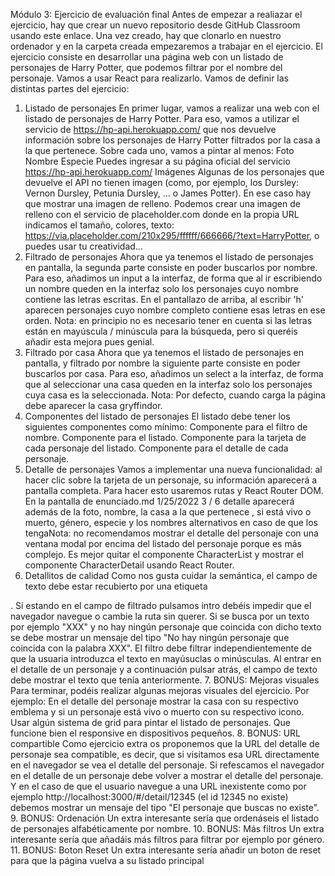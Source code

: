 Módulo 3: Ejercicio de evaluación final
Antes de empezar a realiazar el ejercicio, hay que crear un nuevo repositorio desde GitHub Classroom
usando este enlace. Una vez creado, hay que clonarlo en nuestro ordenador y en la carpeta creada
empezaremos a trabajar en el ejercicio.
El ejercicio consiste en desarrollar una página web con un listado de personajes de Harry Potter, que
podemos filtrar por el nombre del personaje. Vamos a usar React para realizarlo.
Vamos de definir las distintas partes del ejercicio:
1. Listado de personajes
En primer lugar, vamos a realizar una web con el listado de personajes de Harry Potter. Para eso, vamos a
utilizar el servicio de https://hp-api.herokuapp.com/ que nos devuelve información sobre los personajes de
Harry Potter filtrados por la casa a la que pertenece. Sobre cada uno, vamos a pintar al menos:
Foto
Nombre
Especie
Puedes ingresar a su página oficial del servicio https://hp-api.herokuapp.com/
Imágenes
Algunas de los personajes que devuelve el API no tienen imagen (como, por ejemplo, los Dursley: Vernon
Dursley, Petunia Dursley, ... o James Potter). En ese caso hay que mostrar una imagen de relleno. Podemos
crear una imagen de relleno con el servicio de placeholder.com donde en la propia URL indicamos el
tamaño, colores, texto: https://via.placeholder.com/210x295/ffffff/666666/?text=HarryPotter, o puedes usar
tu creatividad...
2. Filtrado de personajes
Ahora que ya tenemos el listado de personajes en pantalla, la segunda parte consiste en poder buscarlos
por nombre. Para eso, añadimos un input a la interfaz, de forma que al ir escribiendo un nombre queden
en la interfaz solo los personajes cuyo nombre contiene las letras escritas. En el pantallazo de arriba, al
escribir 'h' aparecen personajes cuyo nombre completo contiene esas letras en ese orden.
Nota: en principio no es necesario tener en cuenta si las letras están en mayúscula / minúscula para
la búsqueda, pero si queréis añadir esta mejora pues genial.
3. Filtrado por casa
Ahora que ya tenemos el listado de personajes en pantalla, y filtrado por nombre la siguiente parte consiste
en poder buscarlos por casa. Para eso, añadimos un select a la interfaz, de forma que al seleccionar una
casa queden en la interfaz solo los personajes cuya casa es la seleccionada.
Nota: Por defecto, cuando carga la página debe aparecer la casa gryffindor.
4. Componentes del listado de personajes
El listado debe tener los siguientes componentes como mínimo:
Componente para el filtro de nombre.
Componente para el listado.
Componente para la tarjeta de cada personaje del listado.
Componente para el detalle de cada personaje.
5. Detalle de personajes
Vamos a implementar una nueva funcionalidad: al hacer clic sobre la tarjeta de un personaje, su información
aparecerá a pantalla completa. Para hacer esto usaremos rutas y React Router DOM. En la pantalla de
enunciado.md 1/25/2022
3 / 6
detalle aparecerá además de la foto, nombre, la casa a la que pertenece , si está vivo o muerto, género,
especie y los nombres alternativos en caso de que los tengaNota: no recomendamos mostrar el detalle del personaje con una ventana modal por encima del
listado del personaje porque es más complejo. Es mejor quitar el componente CharacterList y
mostrar el componente CharacterDetail usando React Router.
6. Detallitos de calidad
Como nos gusta cuidar la semántica, el campo de texto debe estar recubierto por una etiqueta
<form />.
Si estando en el campo de filtrado pulsamos intro debéis impedir que el navegador navegue o cambie
la ruta sin querer.
Si se busca por un texto por ejemplo "XXX" y no hay ningún personaje que coincida con dicho texto
se debe mostrar un mensaje del tipo "No hay ningún personaje que coincida con la palabra XXX".
El filtro debe filtrar independientemente de que la usuaria introduzca el texto en mayúsuclas o
minúsculas.
Al entrar en el detalle de un personaje y a continuación pulsar atrás, el campo de texto debe mostrar
el texto que tenía anteriormente.
7. BONUS: Mejoras visuales
Para terminar, podéis realizar algunas mejoras visuales del ejercicio. Por ejemplo:
En el detalle del personaje mostrar la casa con su respectivo emblema y si un personaje está vivo o
muerto con su respectivo icono.
Usar algún sistema de grid para pintar el listado de personajes.
Que funcione bien el responsive en dispositivos pequeños.
8. BONUS: URL compartible
Como ejercicio extra os proponemos que la URL del detalle de personaje sea compatible, es decir,
que si visitamos esa URL directamente en el navegador se vea el detalle del personaje. Si refescamos
el navegador en el detalle de un personaje debe volver a mostrar el detalle del personaje.
Y en el caso de que el usuario navegue a una URL inexistente como por ejemplo
http://localhost:3000/#/detail/12345 (el id 12345 no existe) debemos mostrar un mensaje
del tipo "El personaje que buscas no existe".
9. BONUS: Ordenación
Un extra interesante sería que ordenáseis el listado de personajes alfabéticamente por nombre.
10. BONUS: Más filtros
Un extra interesante sería que añadáis más filtros para filtrar por ejemplo por género.
11. BONUS: Boton Reset
Un extra interesante sería añadir un boton de reset para que la página vuelva a su listado principal
